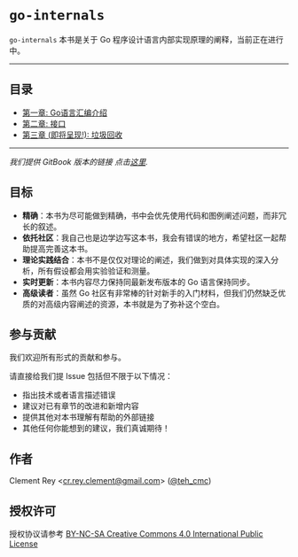# `go-internals`

`go-internals` 本书是关于 Go 程序设计语言内部实现原理的阐释，当前正在进行中。

---

## 目录

- [第一章: Go语言汇编介绍](./chapter1_assembly_primer/README.md)
- [第二章: 接口](./chapter2_interfaces/README.md)
- [第三章 (即将呈现!): 垃圾回收](./chapter3_garbage_collector/README.md)

---

*我们提供 GitBook 版本的链接 点击[这里](https://go-internals-cn.gitbook.io/go-internals/).*

## 目标

- **精确**：本书为尽可能做到精确，书中会优先使用代码和图例阐述问题，而非冗长的叙述。
- **依托社区**：我自己也是边学边写这本书，我会有错误的地方，希望社区一起帮助提高完善这本书。
- **理论实践结合**：本书不是仅仅对理论的阐述，我们做到对具体实现的深入分析，所有假设都会用实验验证和测量。
- **实时更新**：本书内容尽力保持同最新发布版本的 Go 语言保持同步。
- **高级读者**：虽然 Go 社区有非常棒的针对新手的入门材料，但我们仍然缺乏优质的对高级内容阐述的资源，本书就是为了弥补这个空白。

## 参与贡献

我们欢迎所有形式的贡献和参与。

请直接给我们提 Issue 包括但不限于以下情况：
- 指出技术或者语言描述错误
- 建议对已有章节的改进和新增内容
- 提供其他对本书理解有帮助的外部链接
- 其他任何你能想到的建议，我们真诚期待！

## 作者

Clement Rey <<cr.rey.clement@gmail.com>> ([@teh_cmc](https://twitter.com/teh_cmc))

## 授权许可

授权协议请参考 [BY-NC-SA Creative Commons 4.0 International Public License](http://creativecommons.org/licenses/by-nc-sa/4.0/)
